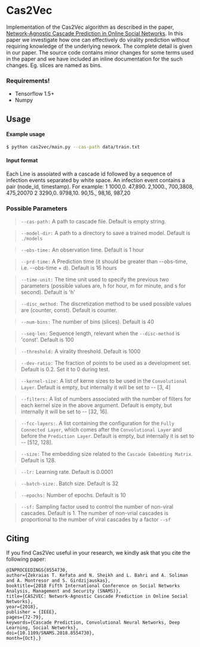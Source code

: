# Cas2Vec
Implementation of the Cas2Vec algorithm as described in the paper, [Network-Agnostic Cascade Prediction in Online Social Networks](https://ieeexplore.ieee.org/document/8554730). In this paper we investigate how one can effectively do virality prediction without requiring knowledge of the underlying nework. The complete detail is given in our paper. The source code contains minor changes for some terms used in the paper and we have included an inline documentation for the such changes. Eg. slices are named as bins.
### Requirements!
  - Tensorflow 1.5+
  - Numpy
## Usage
#### Example usage
```sh
$ python cas2vec/main.py --cas-path data/train.txt
```

#### Input format
Each Line is assoiated with a cascade id followed by a sequence of infection events separated by white space. An infection event contains a pair (node_id, timestamp). For example:
1 1000,0. 47,890. 2,1000., 700,3808, 475,20070
2 3290,0. 9798,10. 90,15., 98,16, 987,20

### Possible Parameters


>`--cas-path:`
A path to cascade file. Default is empty string.

>`--model-dir:`
A path to a directory to save a trained model. Default is ```./models```

>`--obs-time:`
An observation time. Default is 1 hour

>`--prd-time:`
A Prediction time (it should be greater than --obs-time, i.e. --obs-time + d). Default is 16 hours

>`--time-unit:`
The time unit used to specify the previous two parameters (possible values are, h for hour, m for minute, and s for second). Default is 'h'

>`--disc_method:`
 The discretization method to be used possible values are (counter, const). Default is counter.

>`--num-bins:`
The number of bins (slices). Default is 40

>`--seq-len:`
Sequence length, relevant when the `--disc-method` is 'const'. Default is 100

>`--threshold:`
A virality threshold. Default is 1000

>`--dev-ratio:`
The fraction of points to be used as a development set. Default is 0.2. Set it to 0 during test.

>`--kernel-size:`
A list of kerne sizes to be used in the `Convolutional Layer`. Default is empty, but internally it will be set to -- [3, 4]

>`--filters:`
A list of numbers associated with the number of filters for each kernel size in the above argument. Default is empty, but internally it will be set to -- [32, 16].

>`--fcc-layers:`. 
A list containing the configuration for the `Fully Connected Layer`, which comes after the `Convolutional Layer` and before the `Prediction Layer`. Default is empty, but internally it is set to -- [512, 128].

>`--size:`
The embedding size related to the `Cascade Embedding Matrix`. Default is 128.

>`--lr:`
Learning rate. Default is 0.0001

>`--batch-size:`.
Batch size. Default is 32

>`--epochs:`
Number of epochs. Default is 10

>`--sf:`
Sampling factor used to control the number of non-viral cascades.  Default is 1. The number of non-vrial cascades is proportional to the number of viral cascades by a factor `--sf`


Citing
------

If you find Cas2Vec useful in your research, we kindly ask that you cite the following paper:
```
@INPROCEEDINGS{8554730,
author={Zekraias T. Kefato and N. Sheikh and L. Bahri and A. Soliman and A. Montresor and S. Girdzijauskas},
booktitle={2018 Fifth International Conference on Social Networks Analysis, Management and Security (SNAMS)},
title={CAS2VEC: Network-Agnostic Cascade Prediction in Online Social Networks},
year={2018},
publisher = {IEEE},
pages={72-79},
keywords={Cascade Prediction, Convolutional Neural Networks, Deep Learning, Social Networks},
doi={10.1109/SNAMS.2018.8554730},
month={Oct},}
```